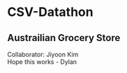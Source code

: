 # CSV-Datathon

## Austrailian Grocery Store  

Collaborator: Jiyoon Kim  
Hope this works - Dylan  

